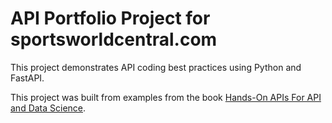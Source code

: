 # API Portfolio Project for sportsworldcentral.com
This project demonstrates API coding best practices using Python and FastAPI.

This project was built from examples from the book 
 [Hands-On APIs For API and Data Science](https://handsonapibook.com/).